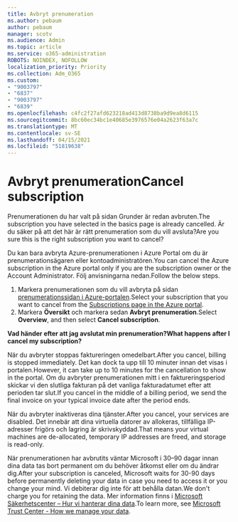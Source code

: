 ```yaml
---
title: Avbryt prenumeration
ms.author: pebaum
author: pebaum
manager: scotv
ms.audience: Admin
ms.topic: article
ms.service: o365-administration
ROBOTS: NOINDEX, NOFOLLOW
localization_priority: Priority
ms.collection: Adm_O365
ms.custom:
- "9003797"
- "6837"
- "9003797"
- "6839"
ms.openlocfilehash: c4fc2f27afd623218ad413d8738ba9d9ea8d6115
ms.sourcegitcommit: 8bc60ec34bc1e40685e3976576e04a2623f63a7c
ms.translationtype: MT
ms.contentlocale: sv-SE
ms.lasthandoff: 04/15/2021
ms.locfileid: "51819638"
---
```

# <a name="cancel-subscription"></a><span data-ttu-id="f16b1-102">Avbryt prenumeration</span><span class="sxs-lookup"><span data-stu-id="f16b1-102">Cancel subscription</span></span>

<span data-ttu-id="f16b1-103">Prenumerationen du har valt på sidan Grunder är redan avbruten.</span><span class="sxs-lookup"><span data-stu-id="f16b1-103">The subscription you have selected in the basics page is already cancelled.</span></span> <span data-ttu-id="f16b1-104">Är du säker på att det här är rätt prenumeration som du vill avsluta?</span><span class="sxs-lookup"><span data-stu-id="f16b1-104">Are you sure this is the right subscription you want to cancel?</span></span>

<span data-ttu-id="f16b1-105">Du kan bara avbryta Azure-prenumerationen i Azure Portal om du är prenumerationsägaren eller kontoadministratören.</span><span class="sxs-lookup"><span data-stu-id="f16b1-105">You can cancel the Azure subscription in the Azure portal only if you are the subscription owner or the Account Administrator.</span></span> <span data-ttu-id="f16b1-106">Följ anvisningarna nedan.</span><span class="sxs-lookup"><span data-stu-id="f16b1-106">Follow the below steps.</span></span>

1. <span data-ttu-id="f16b1-107">Markera prenumerationen som du vill avbryta på sidan [prenumerationssidan i Azure-portalen](https://ms.portal.azure.com/#blade/Microsoft_Azure_Billing/SubscriptionsBlade).</span><span class="sxs-lookup"><span data-stu-id="f16b1-107">Select your subscription that you want to cancel from the [Subscriptions page in the Azure portal](https://ms.portal.azure.com/#blade/Microsoft_Azure_Billing/SubscriptionsBlade).</span></span>
2. <span data-ttu-id="f16b1-108">Markera **Översikt** och markera sedan **Avbryt prenumeration**.</span><span class="sxs-lookup"><span data-stu-id="f16b1-108">Select **Overview**, and then select **Cancel subscription**.</span></span>

<span data-ttu-id="f16b1-109">**Vad händer efter att jag avslutat min prenumeration?**</span><span class="sxs-lookup"><span data-stu-id="f16b1-109">**What happens after I cancel my subscription?**</span></span>

<span data-ttu-id="f16b1-110">När du avbryter stoppas faktureringen omedelbart.</span><span class="sxs-lookup"><span data-stu-id="f16b1-110">After you cancel, billing is stopped immediately.</span></span> <span data-ttu-id="f16b1-111">Det kan dock ta upp till 10 minuter innan det visas i portalen.</span><span class="sxs-lookup"><span data-stu-id="f16b1-111">However, it can take up to 10 minutes for the cancellation to show in the portal.</span></span> <span data-ttu-id="f16b1-112">Om du avbryter prenumerationen mitt i en faktureringsperiod skickar vi den slutliga fakturan på det vanliga fakturadatumet efter att perioden tar slut.</span><span class="sxs-lookup"><span data-stu-id="f16b1-112">If you cancel in the middle of a billing period, we send the final invoice on your typical invoice date after the period ends.</span></span>

<span data-ttu-id="f16b1-113">När du avbryter inaktiveras dina tjänster.</span><span class="sxs-lookup"><span data-stu-id="f16b1-113">After you cancel, your services are disabled.</span></span> <span data-ttu-id="f16b1-114">Det innebär att dina virtuella datorer av allokeras, tillfälliga IP-adresser frigörs och lagring är skrivskyddad.</span><span class="sxs-lookup"><span data-stu-id="f16b1-114">That means your virtual machines are de-allocated, temporary IP addresses are freed, and storage is read-only.</span></span>

<span data-ttu-id="f16b1-115">När prenumerationen har avbrutits väntar Microsoft i 30–90 dagar innan dina data tas bort permanent om du behöver åtkomst eller om du ändrar dig.</span><span class="sxs-lookup"><span data-stu-id="f16b1-115">After your subscription is canceled, Microsoft waits for 30-90 days before permanently deleting your data in case you need to access it or you change your mind.</span></span> <span data-ttu-id="f16b1-116">Vi debiterar dig inte för att behålla datan.</span><span class="sxs-lookup"><span data-stu-id="f16b1-116">We don't charge you for retaining the data.</span></span> <span data-ttu-id="f16b1-117">Mer information finns i [Microsoft Säkerhetscenter – Hur vi hanterar dina data](https://www.microsoft.com/trust-center/privacy/data-management#leave).</span><span class="sxs-lookup"><span data-stu-id="f16b1-117">To learn more, see [Microsoft Trust Center - How we manage your data](https://www.microsoft.com/trust-center/privacy/data-management#leave).</span></span>

